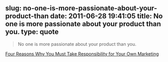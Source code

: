 slug: no-one-is-more-passionate-about-your-product-than
date: 2011-06-28 19:41:05
title: No one is more passionate about your product than you.
type: quote
---

> No one is more passionate about your product than you.

[Four Reasons Why You Must Take Responsibility for Your Own Marketing](http://michaelhyatt.com/four-reasons-why-you-must-take-responsibility-for-your-own-marketing.html?utm_source=feedburner&utm_medium=feed&utm_campaign=Feed%3A+michaelhyatt+%28Michael+Hyatt%29)
